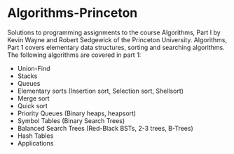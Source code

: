 # Algorithms-Princeton
Solutions to programming assignments to the course Algorithms, Part I by Kevin Wayne and Robert Sedgewick of the Princeton University.
Algorithms, Part 1 covers elementary data structures, sorting and searching algorithms. 
The following algorithms are covered in part 1:
* Union-Find
* Stacks
* Queues
* Elementary sorts (Insertion sort, Selection sort, Shellsort)
* Merge sort 
* Quick sort
* Priority Queues (Binary heaps, heapsort)
* Symbol Tables (Binary Search Trees)
* Balanced Search Trees (Red-Black BSTs, 2-3 trees, B-Trees)
* Hash Tables
* Applications
